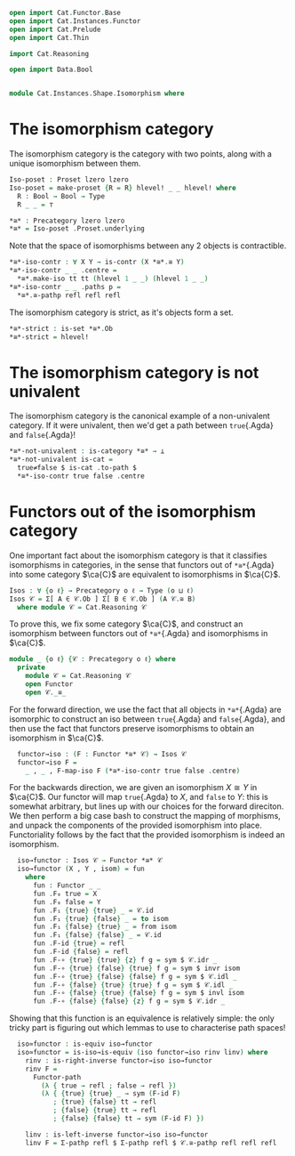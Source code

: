 ```agda
open import Cat.Functor.Base
open import Cat.Instances.Functor
open import Cat.Prelude
open import Cat.Thin

import Cat.Reasoning

open import Data.Bool


module Cat.Instances.Shape.Isomorphism where
```

# The isomorphism category

The isomorphism category is the category with two points, along
with a unique isomorphism between them.

```agda
Iso-poset : Proset lzero lzero
Iso-poset = make-proset {R = R} hlevel! _ _ hlevel! where
  R : Bool → Bool → Type
  R _ _ = ⊤

*≅* : Precategory lzero lzero
*≅* = Iso-poset .Proset.underlying
```

<!--
```agda
private
  module *≅* = Cat.Reasoning *≅*
```
-->

Note that the space of isomorphisms between any 2 objects is contractible.

```agda
*≅*-iso-contr : ∀ X Y → is-contr (X *≅*.≅ Y)
*≅*-iso-contr _ _ .centre =
  *≅*.make-iso tt tt (hlevel 1 _ _) (hlevel 1 _ _)
*≅*-iso-contr _ _ .paths p =
  *≅*.≅-pathp refl refl refl
```

The isomorphism category is strict, as it's objects form a set.

```agda
*≅*-strict : is-set *≅*.Ob
*≅*-strict = hlevel!
```

# The isomorphism category is not univalent

The isomorphism category is the canonical example of a non-univalent
category. If it were univalent, then we'd get a path between
`true`{.Agda} and `false`{.Agda}!

```agda
*≅*-not-univalent : is-category *≅* → ⊥
*≅*-not-univalent is-cat =
  true≠false $ is-cat .to-path $
  *≅*-iso-contr true false .centre
```

# Functors out of the isomorphism category

One important fact about the isomorphism category is that it classifies
isomorphisms in categories, in the sense that functors out of `*≅*`{.Agda}
into some category $\ca{C}$ are equivalent to isomorphisms in $\ca{C}$.

```agda
Isos : ∀ {o ℓ} → Precategory o ℓ → Type (o ⊔ ℓ)
Isos 𝒞 = Σ[ A ∈ 𝒞.Ob ] Σ[ B ∈ 𝒞.Ob ] (A 𝒞.≅ B)
  where module 𝒞 = Cat.Reasoning 𝒞
```

To prove this, we fix some category $\ca{C}$, and construct an
isomorphism between functors out of `*≅*`{.Agda} and isomorphisms
in $\ca{C}$.

```agda
module _ {o ℓ} {𝒞 : Precategory o ℓ} where
  private
    module 𝒞 = Cat.Reasoning 𝒞
    open Functor
    open 𝒞._≅_
```

For the forward direction, we use the fact that all objects in
`*≅*`{.Agda} are isomorphic to construct an iso between `true`{.Agda}
and `false`{.Agda}, and then use the fact that functors preserve
isomorphisms to obtain an isomorphism in $\ca{C}$.

```agda
  functor→iso : (F : Functor *≅* 𝒞) → Isos 𝒞
  functor→iso F =
    _ , _ , F-map-iso F (*≅*-iso-contr true false .centre)
```

For the backwards direction, we are given an isomorphism $X \cong Y$
in $\ca{C}$. Our functor will map `true`{.Agda} to $X$, and `false`
to $Y$: this is somewhat arbitrary, but lines up with our choices for
the forward direciton. We then perform a big case bash to construct
the mapping of morphisms, and unpack the components of the provided
isomorphism into place. Functoriality follows by the fact that the
provided isomorphism is indeed an isomorphism.

```agda
  iso→functor : Isos 𝒞 → Functor *≅* 𝒞
  iso→functor (X , Y , isom) = fun
    where
      fun : Functor _ _
      fun .F₀ true = X
      fun .F₀ false = Y
      fun .F₁ {true} {true} _ = 𝒞.id
      fun .F₁ {true} {false} _ = to isom
      fun .F₁ {false} {true} _ = from isom
      fun .F₁ {false} {false} _ = 𝒞.id
      fun .F-id {true} = refl
      fun .F-id {false} = refl
      fun .F-∘ {true} {true} {z} f g = sym $ 𝒞.idr _
      fun .F-∘ {true} {false} {true} f g = sym $ invr isom
      fun .F-∘ {true} {false} {false} f g = sym $ 𝒞.idl _
      fun .F-∘ {false} {true} {true} f g = sym $ 𝒞.idl _
      fun .F-∘ {false} {true} {false} f g = sym $ invl isom
      fun .F-∘ {false} {false} {z} f g = sym $ 𝒞.idr _
```

Showing that this function is an equivalence is relatively simple:
the only tricky part is figuring out which lemmas to use to characterise
path spaces!

```agda
  iso≃functor : is-equiv iso→functor
  iso≃functor = is-iso→is-equiv (iso functor→iso rinv linv) where
    rinv : is-right-inverse functor→iso iso→functor
    rinv F =
      Functor-path
        (λ { true → refl ; false → refl })
        (λ { {true} {true} _ → sym (F-id F)
           ; {true} {false} tt → refl
           ; {false} {true} tt → refl
           ; {false} {false} tt → sym (F-id F) })

    linv : is-left-inverse functor→iso iso→functor
    linv F = Σ-pathp refl $ Σ-pathp refl $ 𝒞.≅-pathp refl refl refl
```
